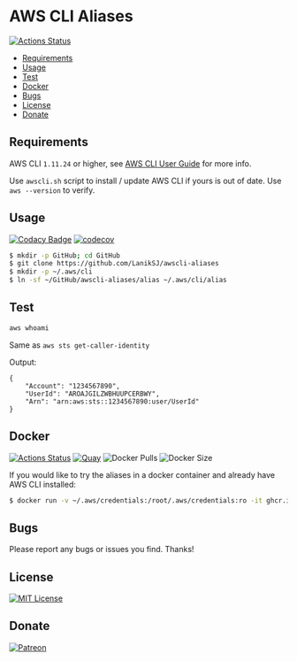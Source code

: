 # AWS CLI Aliases

[![Actions Status](https://github.com/LanikSJ/awscli-aliases/workflows/CI/badge.svg)](https://github.com/LanikSJ/awscli-aliases/actions)

-   [Requirements](#requirements)
-   [Usage](#usage)
-   [Test](#test)
-   [Docker](#docker)
-   [Bugs](#bugs)
-   [License](#license)
-   [Donate](#donate)

## Requirements

AWS CLI `1.11.24` or higher, see
[AWS CLI User Guide](http://docs.aws.amazon.com/cli/latest/userguide/installing.html) for more info.

Use `awscli.sh` script to install / update AWS CLI if yours is out of date. Use `aws --version` to verify.

## Usage

[![Codacy Badge](https://api.codacy.com/project/badge/Grade/8d6dd836703e4f37a636c7086fedf619)](https://www.codacy.com/app/LanikSJ/awscli-aliases?utm_source=github.com&utm_medium=referral&utm_content=LanikSJ/awscli-aliases&utm_campaign=Badge_Grade)
[![codecov](https://codecov.io/gh/LanikSJ/awscli-aliases/branch/master/graph/badge.svg)](https://codecov.io/gh/LanikSJ/awscli-aliases)

```bash
$ mkdir -p GitHub; cd GitHub
$ git clone https://github.com/LanikSJ/awscli-aliases
$ mkdir -p ~/.aws/cli
$ ln -sf ~/GitHub/awscli-aliases/alias ~/.aws/cli/alias
```

## Test

```bash
aws whoami
```

Same as `aws sts get-caller-identity`

Output:

    {
        "Account": "1234567890",
        "UserId": "AROAJGILZWBHUUPCERBWY",
        "Arn": "arn:aws:sts::1234567890:user/UserId"
    }

## Docker

[![Actions Status](https://github.com/LanikSJ/awscli-aliases/workflows/Docker%20Publish/badge.svg)](https://github.com/LanikSJ/awscli-aliases/actions)
[![Quay](https://quay.io/repository/laniksj/awscli-aliases/status "Docker Repository on Quay")](https://quay.io/repository/laniksj/awscli-aliases)
![Docker Pulls](https://img.shields.io/docker/pulls/laniksj/awscli-aliases.svg?style=flat)
![Docker Size](https://img.shields.io/docker/image-size/laniksj/awscli-aliases?sort=date)

If you would like to try the aliases in a docker container and already have AWS CLI installed:

```bash
$ docker run -v ~/.aws/credentials:/root/.aws/credentials:ro -it ghcr.io/laniksj/awscli-aliases whoami
```

## Bugs

Please report any bugs or issues you find. Thanks!

## License

[![MIT License](https://img.shields.io/badge/license-MIT-blue)](https://en.wikipedia.org/wiki/MIT_License)

## Donate

[![Patreon](https://img.shields.io/badge/patreon-donate-red.svg)](https://www.patreon.com/laniksj/overview)
